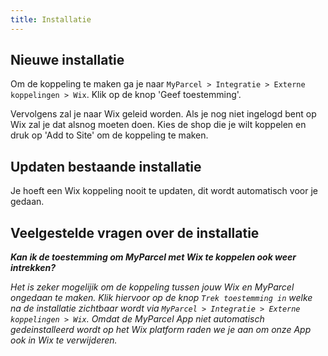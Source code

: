 ```yaml
---
title: Installatie
---
```


## Nieuwe installatie

Om de koppeling te maken ga je naar
`MyParcel > Integratie > Externe koppelingen > Wix`. Klik op de knop 'Geef
toestemming'.

<MPImg src="/documentation/wix/wix-backoffice.png" alt="Wix backoffice" />

Vervolgens zal je naar Wix geleid worden. Als je nog niet ingelogd bent op Wix
zal je dat alsnog moeten doen. Kies de shop die je wilt koppelen en druk op 'Add
to Site' om de koppeling te maken.

<MPImg src="/documentation/wix/wix-auth.png" alt="Wix autentification" />

## Updaten bestaande installatie

Je hoeft een Wix koppeling nooit te updaten, dit wordt automatisch voor je
gedaan.

## Veelgestelde vragen over de installatie

***Kan ik de toestemming om MyParcel met Wix te koppelen ook weer intrekken?***

_Het is zeker mogelijik om de koppeling tussen jouw Wix en MyParcel ongedaan te
maken. Klik hiervoor op de knop `Trek toestemming in` welke na de installatie
zichtbaar wordt via `MyParcel > Integratie > Externe koppelingen > Wix`. Omdat
de MyParcel App niet automatisch gedeinstalleerd wordt op het Wix platform raden
we je aan om onze App ook in Wix te verwijderen._

